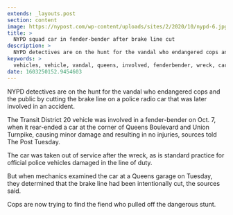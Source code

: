 ```yaml
--- 
extends: _layouts.post 
section: content 
image: https://nypost.com/wp-content/uploads/sites/2/2020/10/nypd-6.jpg?quality=90&strip=all&w=1200 
title: > 
  NYPD squad car in fender-bender after brake line cut 
description: > 
  NYPD detectives are on the hunt for the vandal who endangered cops and the public by cutting the brake line on a police radio car that was later involved in an accident.The Transit District 20 vehicle was involved in a fender-bender on Oct. 7, when it rear-ended a car at the corner of Queens Boulevard and Union Turnpike, causing minor damage and resulting in no injuries, sources told The Post Tuesday.The car was taken out of service after the wreck, as is standard practice for official police vehicles damaged in the line of duty.But when mechanics examined the car at a Queens garage on Tuesday, they determined that the brake line had been intentionally cut, the sources said.Cops are now trying to find the fiend who pulled off the dangerous stunt. 
keywords: > 
  vehicles, vehicle, vandal, queens, involved, fenderbender, wreck, car, cut, brake, sources, line, nypd, squad 
date: 1603250152.9454603 
--- 
```

<div><p>NYPD detectives are on the hunt for the vandal who endangered cops and the public by cutting the brake line on a police radio car that was later involved in an accident.</p>
<p>The Transit District 20 vehicle was involved in a fender-bender on Oct. 7, when it rear-ended a car at the corner of Queens Boulevard and Union Turnpike, causing minor damage and resulting in no injuries, sources told The Post Tuesday.</p>
<p>The car was taken out of service after the wreck, as is standard practice for official police vehicles damaged in the line of duty.</p>
<p>But when mechanics examined the car at a Queens garage on Tuesday, they determined that the brake line had been intentionally cut, the sources said.</p>
<p>Cops are now trying to find the fiend who pulled off the dangerous stunt.</p>
			</div>